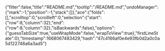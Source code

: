 {"filter":false,"title":"README.md","tooltip":"/README.md","undoManager":{"mark":-1,"position":-1,"stack":[]},"ace":{"folds":[],"scrolltop":0,"scrollleft":0,"selection":{"start":{"row":8,"column":32},"end":{"row":8,"column":32},"isBackwards":false},"options":{"guessTabSize":true,"useWrapMode":false,"wrapToView":true},"firstLineState":0},"timestamp":1668067483429,"hash":"47c4166af0e4e93fb0d2a0c0a5d122748a6a3ad5"}